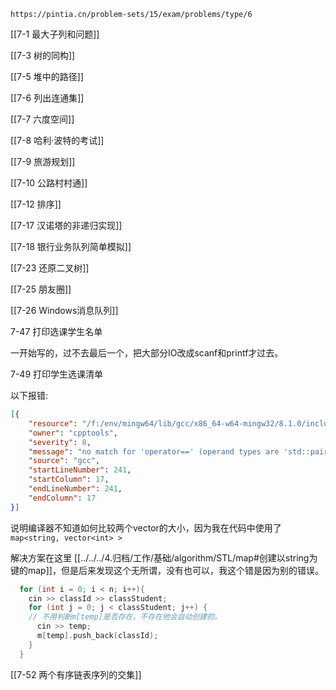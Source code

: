 
```ad-note
https://pintia.cn/problem-sets/15/exam/problems/type/6
```


[[7-1 最大子列和问题]]

[[7-3 树的同构]]

[[7-5 堆中的路径]]

[[7-6 列出连通集]]

[[7-7 六度空间]]

[[7-8 哈利·波特的考试]]

[[7-9 旅游规划]]

[[7-10 公路村村通]]

[[7-12 排序]]

[[7-17 汉诺塔的非递归实现]]

[[7-18 银行业务队列简单模拟]]

[[7-23 还原二叉树]]

[[7-25 朋友圈]]

[[7-26 Windows消息队列]]




7-47 打印选课学生名单

一开始写的，过不去最后一个，把大部分IO改成scanf和printf才过去。



7-49 打印学生选课清单

以下报错:

```json
[{
	"resource": "/f:/env/mingw64/lib/gcc/x86_64-w64-mingw32/8.1.0/include/c++/bits/predefined_ops.h",
	"owner": "cpptools",
	"severity": 8,
	"message": "no match for 'operator==' (operand types are 'std::pair<const std::__cxx11::basic_string<char>, std::vector<int> >' and 'const std::__cxx11::basic_string<char>')",
	"source": "gcc",
	"startLineNumber": 241,
	"startColumn": 17,
	"endLineNumber": 241,
	"endColumn": 17
}]
```

说明编译器不知道如何比较两个vector的大小，因为我在代码中使用了`map<string, vector<int> >`

解决方案在这里 [[../../../4.归档/工作/基础/algorithm/STL/map#创建以string为键的map]]，但是后来发现这个无所谓，没有也可以，我这个错是因为别的错误。

```cpp
  for (int i = 0; i < n; i++){
    cin >> classId >> classStudent;
    for (int j = 0; j < classStudent; j++) {
    // 不用判断m[temp]是否存在，不存在他会自动创建的。
      cin >> temp;
      m[temp].push_back(classId);
    }
  }
```


[[7-52 两个有序链表序列的交集]]

